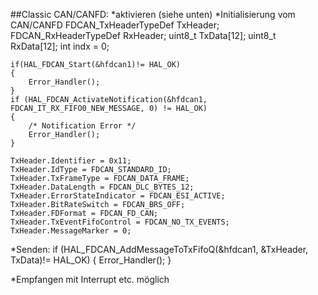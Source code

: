 ##Classic CAN/CANFD: 
*aktivieren (siehe unten)
*Initialisierung vom CAN/CANFD
	FDCAN_TxHeaderTypeDef   TxHeader;
	FDCAN_RxHeaderTypeDef   RxHeader;
	uint8_t               TxData[12];
	uint8_t               RxData[12];
	int indx = 0;
	
	if(HAL_FDCAN_Start(&hfdcan1)!= HAL_OK)
	{
		Error_Handler();
	}
	if (HAL_FDCAN_ActivateNotification(&hfdcan1, FDCAN_IT_RX_FIFO0_NEW_MESSAGE, 0) != HAL_OK)
	{
		/* Notification Error */
		Error_Handler();
	}

  	TxHeader.Identifier = 0x11;
	TxHeader.IdType = FDCAN_STANDARD_ID;
	TxHeader.TxFrameType = FDCAN_DATA_FRAME;
	TxHeader.DataLength = FDCAN_DLC_BYTES_12;
	TxHeader.ErrorStateIndicator = FDCAN_ESI_ACTIVE;
	TxHeader.BitRateSwitch = FDCAN_BRS_OFF;
	TxHeader.FDFormat = FDCAN_FD_CAN;
	TxHeader.TxEventFifoControl = FDCAN_NO_TX_EVENTS;
	TxHeader.MessageMarker = 0;

*Senden: 
	if (HAL_FDCAN_AddMessageToTxFifoQ(&hfdcan1, &TxHeader, TxData)!= HAL_OK)
	 {
	  Error_Handler();
	 }
	 
*Empfangen mit Interrupt etc. möglich